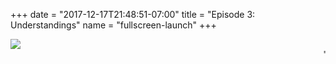 +++
date = "2017-12-17T21:48:51-07:00"
title = "Episode 3: Understandings"
name = "fullscreen-launch"
+++

<div id="fullscreen-launch-content" class="center-page no-nav">
  <div class="inner">
    <div class="rounded-logo"></div>
      <div class="circle">
        <a href="/episode-3" >
      </div>
      <!-- <div class="rounded-enter"></div> -->
    </a>
    <a class="title" href="/episode-3" >
      <img src="/images/Episode-3-title.svg">
      <!-- <h1 class="headline-style-1">Episode 1: Miscommunication</h1> -->
    </a>
  </div>
</div>
<div id="launchpage-scrolling-text">
  <marquee direction="left"></marquee>
  <marquee direction="left">"That specific twinge in my stomach... That's a feeling"</marquee>
</div>

